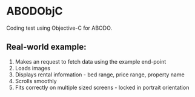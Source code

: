 # ABODObjC

Coding test using Objective-C for ABODO.

## Real-world example:
1. Makes an request to fetch data using the example end-point
2. Loads images
3. Displays rental information - bed range, price range, property name
4. Scrolls smoothly
5. Fits correctly on multiple sized screens - locked in portrait orientation 
